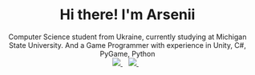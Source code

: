 <h1 align='center'>
  Hi there! I'm Arsenii
</h1>

<div align="center">
  Computer Science student from Ukraine, currently studying at Michigan State University. 
  And a Game Programmer with experience in Unity, C#, PyGame, Python
</div>

<div align="center">
  <a href="https://www.linkedin.com/in/arseniikyrychenko/">
    <img src="https://img.shields.io/badge/linkedin-%230077B5.svg?&style=for-the-badge&logo=linkedin&logoColor=white" />
  </a>&nbsp;&nbsp;

  <a href="https://discord.com/users/551454690928361494">
    <img src="https://img.shields.io/badge/Discord-7289DA?style=for-the-badge&logo=discord&logoColor=white" />
  </a>&nbsp;&nbsp;
</div>

<br>
</div>
